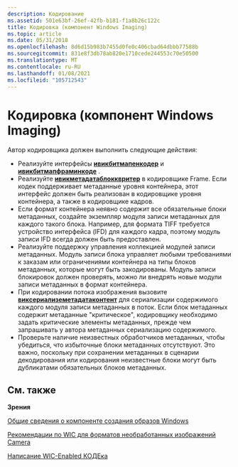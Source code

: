 ```yaml
---
description: Кодирование
ms.assetid: 501e63bf-26ef-42fb-b181-f1a8b26c122c
title: Кодировка (компонент Windows Imaging)
ms.topic: article
ms.date: 05/31/2018
ms.openlocfilehash: 8d6d15b983b7455d0fe0c406cbad64dbbb77588b
ms.sourcegitcommit: 831e8f3db78ab820e1710cede244553c70e50500
ms.translationtype: MT
ms.contentlocale: ru-RU
ms.lasthandoff: 01/08/2021
ms.locfileid: "105712543"
---
```

# <a name="encoding-windows-imaging-component"></a>Кодировка (компонент Windows Imaging)

Автор кодировщика должен выполнить следующие действия:

-   Реализуйте интерфейсы [**ивикбитмапенкодер**](/windows/desktop/api/wincodec/nn-wincodec-iwicbitmapencoder) и [**ивикбитмапфраминкоде**](/windows/desktop/api/Wincodec/nn-wincodec-iwicbitmapframeencode) .
-   Реализуйте [**ивикметадатаблокквритер**](/windows/desktop/api/Wincodecsdk/nn-wincodecsdk-iwicmetadatablockwriter) в кодировщике Frame. Если кодек поддерживает метаданные уровня контейнера, этот интерфейс должен быть реализован в кодировщике уровня контейнера, а также в кодировщике кадров.
-   Если формат контейнера неявно содержит все обязательные блоки метаданных, создайте экземпляр модуля записи метаданных для каждого такого блока. Например, для формата TIFF требуется устройство интерфейса (IFD) для каждого кадра, поэтому модуль записи IFD всегда должен быть предоставлен.
-   Реализуйте поддержку управления коллекцией модулей записи метаданных. Модуль записи блока управляет любыми требованиями к заказам или ограничениями контейнера на типы блоков метаданных, которые могут быть закодированы. Модуль записи блокировок должен проверять, можно ли внедрять новые модули записи метаданных в формат контейнера.
-   При кодировании потока изображения вызовите [**виксериализеметадатаконтент**](/windows/desktop/api/wincodecsdk/nf-wincodecsdk-wicserializemetadatacontent) для сериализации содержимого каждого модуля записи метаданных в поток. Если блок метаданных содержит метаданные "критическое", кодировщику необходимо задать критические элементы метаданных, прежде чем запрашивать у автора метаданных сериализацию содержимого.
-   Проверьте наличие неизвестных обработчиков метаданных, чтобы убедиться, что избыточные блоки метаданных отсутствуют. Это важно, поскольку при сохранении метаданных в сценарии декодирования или кодирования неизвестные блоки могут быть дубликатами обязательных блоков метаданных.

## <a name="related-topics"></a>См. также

<dl> <dt>

**Зрения**
</dt> <dt>

[Общие сведения о компоненте создания образов Windows](-wic-about-windows-imaging-codec.md)
</dt> <dt>

[Рекомендации по WIC для форматов необработанных изображений Camera](-wic-rawguidelines.md)
</dt> <dt>

[Написание WIC-Enabled КОДЕка](-wic-howtowriteacodec.md)
</dt> </dl>

 

 



